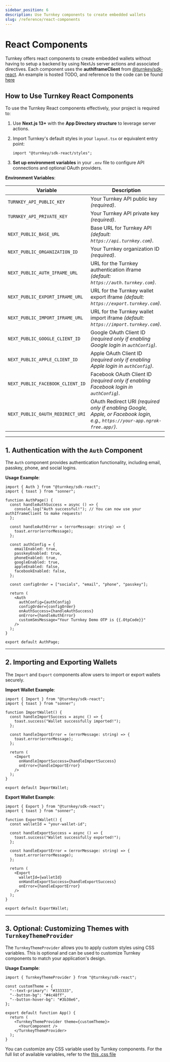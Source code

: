 ```yaml
---
sidebar_position: 6
description: Use Turnkey components to create embedded wallets
slug: /reference/react-components
---
```


# React Components

Turnkey offers react components to create embedded wallets without having to setup a backend by using NextJs server actions and associated directives. Each component uses the **authIframeClient** from [@turnkey/sdk-react](https://www.npmjs.com/package/@turnkey/sdk-react). An example is hosted TODO, and reference to the code can be found [here](https://github.com/tkhq/sdk/tree/main/examples/react-components)

## How to Use Turnkey React Components

To use the Turnkey React components effectively, your project is required to:

1. Use **Next.js 13+** with the **App Directory structure** to leverage server actions.
2. Import Turnkey's default styles in your `layout.tsx` or equivalent entry point:

   ```tsx
   import "@turnkey/sdk-react/styles";
   ```

3. **Set up environment variables** in your `.env` file to configure API connections and optional OAuth providers.

**Environment Variables**:

| Variable                          | Description                                                                                                                                   |
|-----------------------------------|-----------------------------------------------------------------------------------------------------------------------------------------------|
| `TURNKEY_API_PUBLIC_KEY`          | Your Turnkey API public key *(required)*.                                                                                                     |
| `TURNKEY_API_PRIVATE_KEY`         | Your Turnkey API private key *(required)*.                                                                                                    |
| `NEXT_PUBLIC_BASE_URL`            | Base URL for Turnkey API *(default: `https://api.turnkey.com`)*.                                                                              |
| `NEXT_PUBLIC_ORGANIZATION_ID`     | Your Turnkey organization ID *(required)*.                                                                                                    |
| `NEXT_PUBLIC_AUTH_IFRAME_URL`     | URL for the Turnkey authentication iframe *(default: `https://auth.turnkey.com`)*.                                                            |
| `NEXT_PUBLIC_EXPORT_IFRAME_URL`   | URL for the Turnkey wallet export iframe *(default: `https://export.turnkey.com`)*.                                                           |
| `NEXT_PUBLIC_IMPORT_IFRAME_URL`   | URL for the Turnkey wallet import iframe *(default: `https://import.turnkey.com`)*.                                                           |
| `NEXT_PUBLIC_GOOGLE_CLIENT_ID`    | Google OAuth Client ID *(required only if enabling Google login in `authConfig`)*.                                                            |
| `NEXT_PUBLIC_APPLE_CLIENT_ID`     | Apple OAuth Client ID *(required only if enabling Apple login in `authConfig`)*.                                                              |
| `NEXT_PUBLIC_FACEBOOK_CLIENT_ID`  | Facebook OAuth Client ID *(required only if enabling Facebook login in `authConfig`)*.                                                        |
| `NEXT_PUBLIC_OAUTH_REDIRECT_URI`  | OAuth Redirect URI *(required only if enabling Google, Apple, or Facebook login, e.g., `https://your-app.ngrok-free.app/`)*.                  |

---

## **1. Authentication with the `Auth` Component**

The `Auth` component provides authentication functionality, including email, passkey, phone, and social logins.

**Usage Example**:

```tsx
import { Auth } from "@turnkey/sdk-react";
import { toast } from "sonner";

function AuthPage() {
  const handleAuthSuccess = async () => {
    console.log("Auth successful!"); // You can now use your authIframeClient to make requests!
  };

  const handleAuthError = (errorMessage: string) => {
    toast.error(errorMessage);
  };

  const authConfig = {
    emailEnabled: true,
    passkeyEnabled: true,
    phoneEnabled: true,
    googleEnabled: true,
    appleEnabled: false,
    facebookEnabled: false,
  };

  const configOrder = ["socials", "email", "phone", "passkey"];

  return (
    <Auth
      authConfig={authConfig}
      configOrder={configOrder}
      onAuthSuccess={handleAuthSuccess}
      onError={handleAuthError}
      customSmsMessage="Your Turnkey Demo OTP is {{.OtpCode}}"
    />
  );
}

export default AuthPage;
```

---

## **2. Importing and Exporting Wallets**

The `Import` and `Export` components allow users to import or export wallets securely.

**Import Wallet Example**:

```tsx
import { Import } from "@turnkey/sdk-react";
import { toast } from "sonner";

function ImportWallet() {
  const handleImportSuccess = async () => {
    toast.success("Wallet successfully imported!");
  };

  const handleImportError = (errorMessage: string) => {
    toast.error(errorMessage);
  };

  return (
    <Import
      onHandleImportSuccess={handleImportSuccess}
      onError={handleImportError}
    />
  );
}

export default ImportWallet;
```

**Export Wallet Example**:

```tsx
import { Export } from "@turnkey/sdk-react";
import { toast } from "sonner";

function ExportWallet() {
  const walletId = "your-wallet-id";

  const handleExportSuccess = async () => {
    toast.success("Wallet successfully exported!");
  };

  const handleExportError = (errorMessage: string) => {
    toast.error(errorMessage);
  };

  return (
    <Export
      walletId={walletId}
      onHandleExportSuccess={handleExportSuccess}
      onError={handleExportError}
    />
  );
}

export default ExportWallet;
```

---

## **3. Optional: Customizing Themes with `TurnkeyThemeProvider`**

The `TurnkeyThemeProvider` allows you to apply custom styles using CSS variables. This is optional and can be used to customize Turnkey components to match your application's design.

**Usage Example**:

```tsx
import { TurnkeyThemeProvider } from "@turnkey/sdk-react";

const customTheme = {
  "--text-primary": "#333333",
  "--button-bg": "#4c48ff",
  "--button-hover-bg": "#3b38e6",
};

export default function App() {
  return (
    <TurnkeyThemeProvider theme={customTheme}>
      <YourComponent />
    </TurnkeyThemeProvider>
  );
}
```

You can customize any CSS variable used by Turnkey components. For the full list of available variables, refer to the [this .css file](https://github.com/tkhq/sdk/blob/main/packages/sdk-react/src/components/theme.css)

